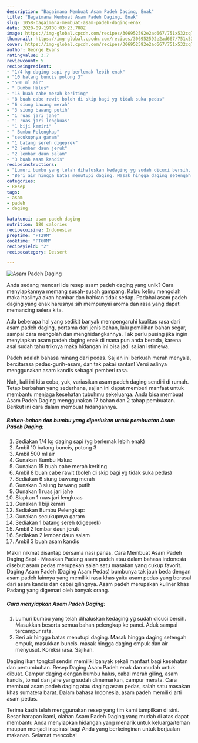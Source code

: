 ```yaml
---
description: "Bagaimana Membuat Asam Padeh Daging, Enak"
title: "Bagaimana Membuat Asam Padeh Daging, Enak"
slug: 1058-bagaimana-membuat-asam-padeh-daging-enak
date: 2020-09-19T08:03:23.708Z
image: https://img-global.cpcdn.com/recipes/306952592e2ad667/751x532cq70/asam-padeh-daging-foto-resep-utama.jpg
thumbnail: https://img-global.cpcdn.com/recipes/306952592e2ad667/751x532cq70/asam-padeh-daging-foto-resep-utama.jpg
cover: https://img-global.cpcdn.com/recipes/306952592e2ad667/751x532cq70/asam-padeh-daging-foto-resep-utama.jpg
author: George Evans
ratingvalue: 3.7
reviewcount: 5
recipeingredient:
- "1/4 kg daging sapi yg berlemak lebih enak"
- "10 batang buncis potong 3"
- "500 ml air"
- " Bumbu Halus"
- "15 buah cabe merah keriting"
- "8 buah cabe rawit boleh di skip bagi yg tidak suka pedas"
- "6 siung bawang merah"
- "3 siung bawang putih"
- "1 ruas jari jahe"
- "1 ruas jari lengkuas"
- "1 biji kemiri"
- " Bumbu Pelengkap"
- "secukupnya garam"
- "1 batang sereh digeprek"
- "2 lembar daun jeruk"
- "2 lembar daun salam"
- "3 buah asam kandis"
recipeinstructions:
- "Lumuri bumbu yang telah dihaluskan kedaging yg sudah dicuci bersih. Masukkan beserta semua bahan pelengkap ke panci. Aduk sampai tercampur rata."
- "Beri air hingga batas menutupi daging. Masak hingga daging setengah empuk, masukkan buncis. masak hingga daging empuk dan air menyusut. Koreksi rasa. Sajikan."
categories:
- Resep
tags:
- asam
- padeh
- daging

katakunci: asam padeh daging 
nutrition: 180 calories
recipecuisine: Indonesian
preptime: "PT29M"
cooktime: "PT60M"
recipeyield: "2"
recipecategory: Dessert

---
```



![Asam Padeh Daging](https://img-global.cpcdn.com/recipes/306952592e2ad667/751x532cq70/asam-padeh-daging-foto-resep-utama.jpg)

Anda sedang mencari ide resep asam padeh daging yang unik? Cara menyiapkannya memang susah-susah gampang. Kalau keliru mengolah maka hasilnya akan hambar dan bahkan tidak sedap. Padahal asam padeh daging yang enak harusnya sih mempunyai aroma dan rasa yang dapat memancing selera kita.

Ada beberapa hal yang sedikit banyak mempengaruhi kualitas rasa dari asam padeh daging, pertama dari jenis bahan, lalu pemilihan bahan segar, sampai cara mengolah dan menghidangkannya. Tak perlu pusing jika ingin menyiapkan asam padeh daging enak di mana pun anda berada, karena asal sudah tahu triknya maka hidangan ini bisa jadi sajian istimewa.

Padeh adalah bahasa minang dari pedas. Sajian ini berkuah merah menyala, bercitarasa pedas-gurih-asam, dan tak pakai santan! Versi aslinya menggunakan asam kandis sebagai pemberi rasa.


Nah, kali ini kita coba, yuk, variasikan asam padeh daging sendiri di rumah. Tetap berbahan yang sederhana, sajian ini dapat memberi manfaat untuk membantu menjaga kesehatan tubuhmu sekeluarga. Anda bisa membuat Asam Padeh Daging menggunakan 17 bahan dan 2 tahap pembuatan. Berikut ini cara dalam membuat hidangannya.

<!--inarticleads1-->

##### Bahan-bahan dan bumbu yang diperlukan untuk pembuatan Asam Padeh Daging:

1. Sediakan 1/4 kg daging sapi (yg berlemak lebih enak)
1. Ambil 10 batang buncis, potong 3
1. Ambil 500 ml air
1. Gunakan  Bumbu Halus:
1. Gunakan 15 buah cabe merah keriting
1. Ambil 8 buah cabe rawit (boleh di skip bagi yg tidak suka pedas)
1. Sediakan 6 siung bawang merah
1. Gunakan 3 siung bawang putih
1. Gunakan 1 ruas jari jahe
1. Siapkan 1 ruas jari lengkuas
1. Gunakan 1 biji kemiri
1. Sediakan  Bumbu Pelengkap:
1. Gunakan secukupnya garam
1. Sediakan 1 batang sereh (digeprek)
1. Ambil 2 lembar daun jeruk
1. Sediakan 2 lembar daun salam
1. Ambil 3 buah asam kandis


Makin nikmat disantap bersama nasi panas. Cara Membuat Asam Padeh Daging Sapi - Masakan Padang asam padeh atau dalam bahasa indonesia disebut asam pedas merupakan salah satu masakan yang cukup favorit. Daging Asam Padeh (Daging Asam Pedas) bumbunya tak jauh beda dengan asam padeh lainnya yang memiliki rasa khas yaitu asam pedas yang berasal dari asam kandis dan cabai gilingnya. Asam padeh merupakan kuliner khas Padang yang digemari oleh banyak orang. 

<!--inarticleads2-->

##### Cara menyiapkan Asam Padeh Daging:

1. Lumuri bumbu yang telah dihaluskan kedaging yg sudah dicuci bersih. Masukkan beserta semua bahan pelengkap ke panci. Aduk sampai tercampur rata.
1. Beri air hingga batas menutupi daging. Masak hingga daging setengah empuk, masukkan buncis. masak hingga daging empuk dan air menyusut. Koreksi rasa. Sajikan.


Daging ikan tongkol sendiri memiliki banyak sekali manfaat bagi kesehatan dan pertumbuhan. Resep Daging Asam Padeh enak dan mudah untuk dibuat. Campur daging dengan bumbu halus, cabai merah giling, asam kandis, tomat dan jahe yang sudah dimemarkan, campur merata. Cara membuat asam padeh daging atau daging asam pedas, salah satu masakan khas sumatera barat. Dalam bahasa Indonesia, asam padeh memiliki arti asam pedas. 

Terima kasih telah menggunakan resep yang tim kami tampilkan di sini. Besar harapan kami, olahan Asam Padeh Daging yang mudah di atas dapat membantu Anda menyiapkan hidangan yang menarik untuk keluarga/teman maupun menjadi inspirasi bagi Anda yang berkeinginan untuk berjualan makanan. Selamat mencoba!
